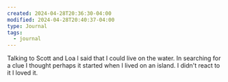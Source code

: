 ```yaml
---
created: 2024-04-28T20:36:30-04:00
modified: 2024-04-28T20:40:37-04:00
type: Journal
tags:
  - journal
---
```


Talking to Scott and Loa l said that I could live on the water. In searching for a clue I thought perhaps it started when I lived on an island. I didn't react to it I loved it.
